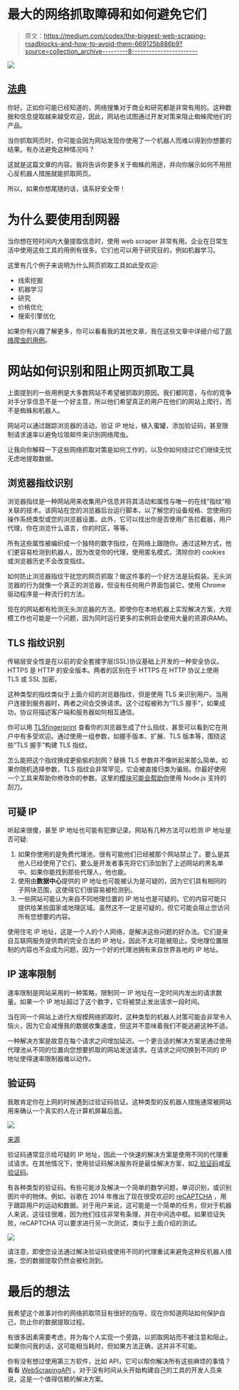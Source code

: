 # 最大的网络抓取障碍和如何避免它们

> 原文：<https://medium.com/codex/the-biggest-web-scraping-roadblocks-and-how-to-avoid-them-669125b886b9?source=collection_archive---------8----------------------->

![](img/6437ef5ff7f7c64fb8d1d51051c2e7f7.png)

## [法典](http://medium.com/codex)

你好。正如你可能已经知道的，网络搜集对于商业和研究都是非常有用的。这种数据和信息提取越来越受欢迎，因此，网站也试图通过开发对策来阻止蜘蛛爬他们的产品。

当你抓取网页时，你可能会因为网站发现你使用了一个机器人而难以得到你想要的结果。有办法避免这种情况吗？

这就是这篇文章的内容。我将告诉你更多关于蜘蛛的用途，并向你展示如何不用担心反机器人措施就能抓取网页。

所以，如果你想尾随的话，请系好安全带！

# 为什么要使用刮网器

当你想在短时间内大量提取信息时，使用 web scraper 非常有用。企业在日常生活中使用这些工具的用例有很多。它们也可以用于研究目的，例如机器学习。

这里有几个例子来说明为什么网页抓取工具如此受欢迎:

*   线索挖掘
*   机器学习
*   研究
*   价格优化
*   搜索引擎优化

如果你有兴趣了解更多，你可以看看我的其他文章，我在这些文章中详细介绍了[网络爬虫的用例](/@dan.suciu/when-is-web-scraping-the-answer-the-top-7-uses-cases-for-data-extraction-d95cb72d12ac)。

# 网站如何识别和阻止网页抓取工具

上面提到的一些用例是大多数网站不希望被抓取的原因。我们都同意，与你的竞争对手分享信息不是一个好主意，所以他们希望真正的用户在他们的网站上爬行，而不是蜘蛛和机器人。

网站可以通过跟踪浏览器的活动，验证 IP 地址，植入蜜罐，添加验证码，甚至限制请求速率以避免垃圾邮件来识别网络爬虫。

让我向你解释一下这些网络抓取对策是如何工作的，以及你如何绕过它们继续无忧无虑地提取数据。

## 浏览器指纹识别

浏览器指纹是一种网站用来收集用户信息并将其活动和属性与唯一的在线“指纹”相关联的技术。该网站在您的浏览器后台运行脚本，以了解您的设备规格、您使用的操作系统类型或您的浏览器设置。此外，它可以找出你是否使用广告拦截器，用户代理，你在浏览什么语言，你的时区，等等。

所有这些属性被编织成一个独特的数字指纹，在网络上跟随你。通过这种方式，他们更容易检测到机器人，因为改变你的代理，使用匿名模式，清除你的 cookies 或浏览器历史不会改变指纹。

如何防止浏览器指纹干扰您的网页抓取？做这件事的一个好方法是玩假装。无头浏览器的行为就像一个真正的浏览器，但没有任何用户界面包装它。使用 Chrome 驱动程序是一种流行的方法。

现在的网站都有检测无头浏览器的方法，即使你在本地机器上实现解决方案，大规模工作也可能是一个问题，因为同时运行更多的实例将会使用大量的资源(RAM)。

## TLS 指纹识别

传输层安全性是在以前的安全套接字层(SSL)协议基础上开发的一种安全协议。HTTPS 是 HTTP 的安全版本。两者的区别在于 HTTPS 在 HTTP 协议上使用 TLS 或 SSL 加密。

这种类型的指纹类似于上面介绍的浏览器指纹，但是使用 TLS 来识别用户。当用户连接到服务器时，两者之间会交换请求。这个过程被称为“TLS 握手”，如果成功，协议将描述客户端和服务器如何相互通信。

你可以用 [TLSfingerprint](https://tlsfingerprint.io) 查看你的浏览器生成了什么指纹，甚至可以看到它在用户中有多受欢迎。通过使用一组参数，如握手版本、扩展、TLS 版本等，围绕这些“TLS 握手”构建 TLS 指纹。

怎么能把这个指纹换成更偷偷的刮网？替换 TLS 参数并不像听起来那么简单。如果你随机选择参数，TLS 指纹会非常罕见，它会被直接归类为骗局。你最好使用一个工具来帮助你修改你的参数。这里的[模块可能会帮助你](https://nodejs.org/api/tls.html)使用 Node.js 支持的刮刀。

## 可疑 IP

听起来很傻，甚至 IP 地址也可能有犯罪记录。网站有几种方法可以检测 IP 地址是否可疑:

1.  如果你使用的是免费代理池，很有可能他们已经被那个网站禁止了。要么是其他人已经使用了它们，要么是开发者事先将它们添加到了上述网站的黑名单中。如果你能找到那些代理人，他也能。
2.  使用由**数据中心**提供的 IP 地址也可能被认为是可疑的，因为它们具有相同的子网块范围，这使得它们很容易被检测到。
3.  一些网站可能认为来自不同地理位置的 IP 地址也是可疑的。它的内容可能只提供给某些国家或地理区域。虽然这不一定是可疑的，但它可能会阻止您访问所有您想要的内容。

使用住宅 IP 地址，这是一个人的个人网络，是解决这些问题的好办法。它们是来自互联网服务提供商的完全合法的 IP 地址，因此不太可能被阻止。受地理位置限制的内容也不会成为问题，因为一个好的代理池拥有来自世界各地的 IP 地址。

## IP 速率限制

速率限制是网站采用的一种策略，限制同一 IP 地址在一定时间内发出的请求数量。如果一个 IP 地址超过了这个数字，它将被禁止发出请求一段时间。

当在同一个网站上进行大规模网络抓取时，这种类型的机器人对策可能会非常令人恼火，因为它会减慢我的数据收集速度，但这并不意味着我们不能逃避这种不适。

一种解决方案是故意在每个请求之间增加延迟。一个更合适的解决方案是通过使用代理池从不同的位置向您想要抓取的网站发送请求。在请求之间切换到不同的 IP 地址使得速率限制器难以动作。

## 验证码

我敢肯定你在上网的时候遇到过验证码验证。这种类型的反机器人措施通常被网站用来确认一个真实的人在计算机屏幕后面。

![](img/330452e750077d3c861940f937063bfe.png)

[来源](https://i.kym-cdn.com/photos/images/facebook/000/355/550/da2.jpg)

验证码通常显示给可疑的 IP 地址，因此一个快速的解决方案是使用不同的代理重试请求。在其他情况下，使用验证码解决服务将是最佳解决方案，如[2 验证码](https://2captcha.com)或[反验证码](https://anti-captcha.com/mainpage)。

有各种类型的验证码。有些可能涉及解决一个简单的数学问题，单词识别，或识别图片中的物体。例如，谷歌在 2014 年推出了现在很受欢迎的 [reCAPTCHA](https://www.google.com/recaptcha/about/) ，用于跟踪用户的运动和数据。对于用户来说，这可能是一个简单的任务，但对于机器人来说，这往往很难，因为他们往往非常有条理，并在中间选中框。如果验证失败，reCAPTCHA 可以要求进行另一次测试，类似于上面介绍的测试。

![](img/c73bb44de4bd7a72897bd63fe8ee45da.png)

请注意，即使您设法通过解决验证码或使用不同的代理重试来避免这种反机器人措施，您的数据提取仍然会被检测到。

# 最后的想法

我希望这个故事对你的网络抓取项目有很好的指导，现在你知道网站如何保护自己，防止你的数据提取过程。

有很多因素需要考虑，并为每个人实现一个旁路，以抓取网站而不被注意和阻止。如果你问我的话，这可能相当耗时，但如果方法正确，这并非不可能。

你有没有想过使用第三方软件，比如 API，它可以帮你解决所有这些麻烦的事情？看看 [WebScrapingAPI](https://webscrapingapi.com) 。对于没有时间从头开始构建自己的工具的开发人员来说，这是一个值得信赖的解决方案。
